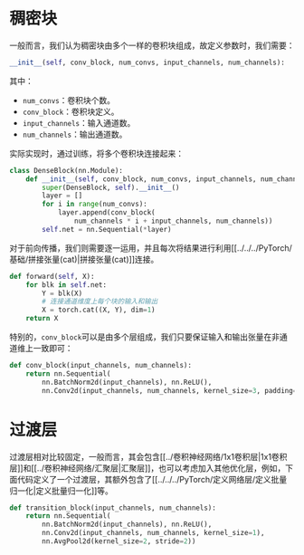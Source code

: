 # 稠密块

一般而言，我们认为稠密块由多个一样的卷积块组成，故定义参数时，我们需要：
```python
__init__(self, conv_block, num_convs, input_channels, num_channels):
```
其中：
- `num_convs`：卷积块个数。
- `conv_block`：卷积块定义。
- `input_channels`：输入通道数。
- `num_channels`：输出通道数。

实际实现时，通过训练，将多个卷积块连接起来：
```python
class DenseBlock(nn.Module):
    def __init__(self, conv_block, num_convs, input_channels, num_channels):
        super(DenseBlock, self).__init__()
        layer = []
        for i in range(num_convs):
            layer.append(conv_block(
                num_channels * i + input_channels, num_channels))
        self.net = nn.Sequential(*layer)
```

对于前向传播，我们则需要逐一运用，并且每次将结果进行利用[[../../../PyTorch/基础/拼接张量(cat)|拼接张量(cat)]]连接。
```python
def forward(self, X):
	for blk in self.net:
		Y = blk(X)
        # 连接通道维度上每个块的输入和输出
        X = torch.cat((X, Y), dim=1)
	return X
```

特别的，`conv_block`可以是由多个层组成，我们只要保证输入和输出张量在非通道维上一致即可：
```python
def conv_block(input_channels, num_channels):
    return nn.Sequential(
        nn.BatchNorm2d(input_channels), nn.ReLU(),
        nn.Conv2d(input_channels, num_channels, kernel_size=3, padding=1))
```
# 过渡层
过渡层相对比较固定，一般而言，其会包含[[../卷积神经网络/1x1卷积层|1x1卷积层]]和[[../卷积神经网络/汇聚层|汇聚层]]，也可以考虑加入其他优化层，例如，下面代码定义了一个过渡层，其额外包含了[[../../../PyTorch/定义网络层/定义批量归一化|定义批量归一化]]等。
```python
def transition_block(input_channels, num_channels):
    return nn.Sequential(
        nn.BatchNorm2d(input_channels), nn.ReLU(),
        nn.Conv2d(input_channels, num_channels, kernel_size=1),
        nn.AvgPool2d(kernel_size=2, stride=2))
```
